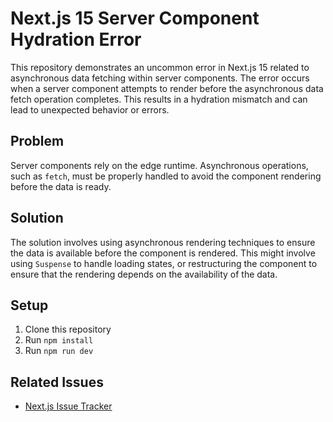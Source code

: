 # Next.js 15 Server Component Hydration Error

This repository demonstrates an uncommon error in Next.js 15 related to asynchronous data fetching within server components. The error occurs when a server component attempts to render before the asynchronous data fetch operation completes. This results in a hydration mismatch and can lead to unexpected behavior or errors.

## Problem
Server components rely on the edge runtime.  Asynchronous operations, such as `fetch`, must be properly handled to avoid the component rendering before the data is ready.

## Solution
The solution involves using asynchronous rendering techniques to ensure the data is available before the component is rendered.  This might involve using `Suspense` to handle loading states, or restructuring the component to ensure that the rendering depends on the availability of the data.

## Setup
1. Clone this repository
2. Run `npm install`
3. Run `npm run dev`

## Related Issues
* [Next.js Issue Tracker](https://github.com/vercel/next.js/issues)